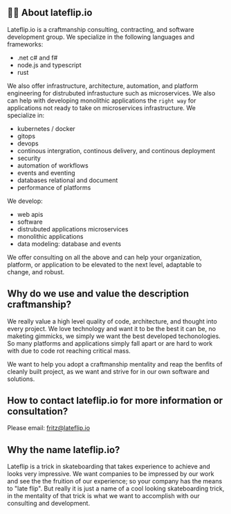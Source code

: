 ## 🙋‍♀️ About lateflip.io

Lateflip.io is a craftmanship consulting, contracting, and software development group. We specialize in the following languages and frameworks: 
- .net c# and f#
- node.js and typescript
- rust

We also offer infrastructure, architecture, automation, and platform engineering for distrubuted infrastucture such as microservices. We also can help with developing monolithic applications the `right way` for applications not ready to take on microservices infrastructure. We specialize in: 
- kubernetes / docker
- gitops
- devops
- continous intergration, continous delivery, and continous deployment
- security
- automation of workflows
- events and eventing
- databases relational and document
- performance of platforms

We develop: 
- web apis
- software
- distrubuted applications microservices
- monolithic applications
- data modeling: database and events

We offer consulting on all the above and can help your organization, platform, or application to be elevated to the next level, adaptable to change, and robust. 

## Why do we use and value the description craftmanship? 

We really value a high level quality of code, architecture, and thought into every project. We love technology and want it to be the best it can be, no maketing gimmicks, we simply we want the best developed techonologies. So many platforms and applications simply fall apart or are hard to work with due to code rot reaching critical mass.

We want to help you adopt a craftmanship mentality and reap the benfits of cleanly built project, as we want and strive for in our own software and solutions. 

## How to contact lateflip.io for more information or consultation?

Please email: fritz@lateflip.io 

## Why the name lateflip.io? 

Lateflip is a trick in skateboarding that takes experience to achieve and looks very impressive. We want companies to be impressed by our work and see the the fruition of our experience; so your company has the means to "late flip". But really it is just a name of a cool looking skateboarding trick, in the mentality of that trick is what we want to accomplish with our consulting and development. 


<!--

**Here are some ideas to get you started:**

🙋‍♀️ A short introduction - what is your organization all about?
🌈 Contribution guidelines - how can the community get involved?
👩‍💻 Useful resources - where can the community find your docs? Is there anything else the community should know?
🍿 Fun facts - what does your team eat for breakfast?
🧙 Remember, you can do mighty things with the power of [Markdown](https://docs.github.com/github/writing-on-github/getting-started-with-writing-and-formatting-on-github/basic-writing-and-formatting-syntax)
-->

